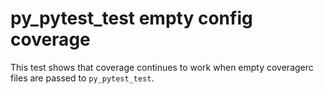 # py_pytest_test empty config coverage

This test shows that coverage continues to work when empty coveragerc files
are passed to `py_pytest_test`.

